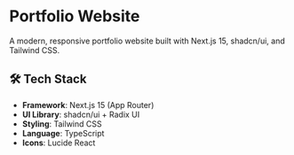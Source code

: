 # Portfolio Website

A modern, responsive portfolio website built with Next.js 15, shadcn/ui, and Tailwind CSS.

## 🛠️ Tech Stack

- **Framework**: Next.js 15 (App Router)
- **UI Library**: shadcn/ui + Radix UI
- **Styling**: Tailwind CSS
- **Language**: TypeScript
- **Icons**: Lucide React


